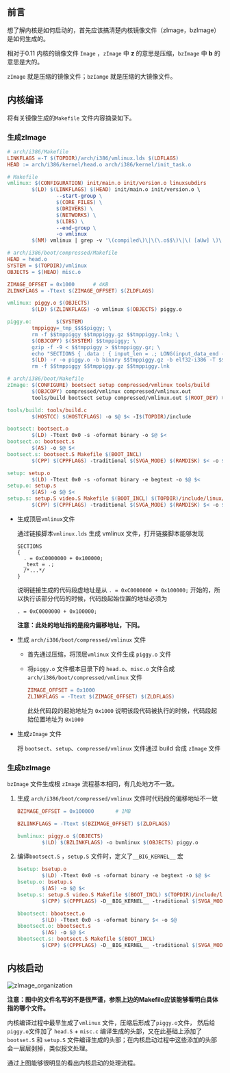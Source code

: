 ## 前言

想了解内核是如何启动的，首先应该搞清楚内核镜像文件（zImage，bzImage）是如何生成的。

相对于0.11 内核的镜像文件 `Image` ，`zImage` 中 **z** 的意思是压缩，`bzImage` 中 **b** 的意思是大的。

`zImage` 就是压缩的镜像文件；`bzIamge` 就是压缩的大镜像文件。



## 内核编译

将有关镜像生成的`Makefile` 文件内容摘录如下。

### 生成zImage

```makefile
# arch/i386/Makefile
LINKFLAGS =-T $(TOPDIR)/arch/i386/vmlinux.lds $(LDFLAGS)
HEAD := arch/i386/kernel/head.o arch/i386/kernel/init_task.o

# Makefile
vmlinux: $(CONFIGURATION) init/main.o init/version.o linuxsubdirs
        $(LD) $(LINKFLAGS) $(HEAD) init/main.o init/version.o \
                --start-group \
                $(CORE_FILES) \
                $(DRIVERS) \
                $(NETWORKS) \
                $(LIBS) \
                --end-group \
                -o vmlinux
        $(NM) vmlinux | grep -v '\(compiled\)\|\(\.o$$\)\|\( [aUw] \)\|\(\.\.ng$$\)\|\(LASH[RL]DI\)' | sort > System.map

# arch/i386/boot/compressed/Makefile
HEAD = head.o
SYSTEM = $(TOPDIR)/vmlinux
OBJECTS = $(HEAD) misc.o

ZIMAGE_OFFSET = 0x1000		# 4KB
ZLINKFLAGS = -Ttext $(ZIMAGE_OFFSET) $(ZLDFLAGS)

vmlinux: piggy.o $(OBJECTS)
        $(LD) $(ZLINKFLAGS) -o vmlinux $(OBJECTS) piggy.o

piggy.o:        $(SYSTEM)
        tmppiggy=_tmp_$$$$piggy; \
        rm -f $$tmppiggy $$tmppiggy.gz $$tmppiggy.lnk; \
        $(OBJCOPY) $(SYSTEM) $$tmppiggy; \
        gzip -f -9 < $$tmppiggy > $$tmppiggy.gz; \
        echo "SECTIONS { .data : { input_len = .; LONG(input_data_end - input_data) input_data = .; *(.data) input_data_end = .; }}" > $$tmppiggy.lnk; \
        $(LD) -r -o piggy.o -b binary $$tmppiggy.gz -b elf32-i386 -T $$tmppiggy.lnk; \
        rm -f $$tmppiggy $$tmppiggy.gz $$tmppiggy.lnk

# arch/i386/boot/Makefile
zImage: $(CONFIGURE) bootsect setup compressed/vmlinux tools/build
        $(OBJCOPY) compressed/vmlinux compressed/vmlinux.out
        tools/build bootsect setup compressed/vmlinux.out $(ROOT_DEV) > zImage

tools/build: tools/build.c
        $(HOSTCC) $(HOSTCFLAGS) -o $@ $< -I$(TOPDIR)/include

bootsect: bootsect.o
        $(LD) -Ttext 0x0 -s -oformat binary -o $@ $<
bootsect.o: bootsect.s
        $(AS) -o $@ $<
bootsect.s: bootsect.S Makefile $(BOOT_INCL)
        $(CPP) $(CPPFLAGS) -traditional $(SVGA_MODE) $(RAMDISK) $< -o $@

setup: setup.o
        $(LD) -Ttext 0x0 -s -oformat binary -e begtext -o $@ $<
setup.o: setup.s
        $(AS) -o $@ $<
setup.s: setup.S video.S Makefile $(BOOT_INCL) $(TOPDIR)/include/linux/version.h $(TOPDIR)/include/linux/compile.h
        $(CPP) $(CPPFLAGS) -traditional $(SVGA_MODE) $(RAMDISK) $< -o $@
```



* 生成顶层`vmlinux`文件

  通过链接脚本`vmlinux.lds` 生成 vmlinux 文件，打开链接脚本能够发现

  ```
  SECTIONS
  {
  	. = 0xC0000000 + 0x100000;
  	_text = .;
  	/*...*/
  }
  ```

  说明链接生成的代码段虚地址是从 `. = 0xC0000000 + 0x100000;` 开始的，所以执行该部分代码的时候，代码段起始位置的地址必须为

   `. = 0xC0000000 + 0x100000;`

  **注意：此处的地址指的是段内偏移地址，下同。**

* 生成 `arch/i386/boot/compressed/vmlinux` 文件

  * 首先通过压缩，将顶层`vmlinux` 文件生成 `piggy.o` 文件

  * 将`piggy.o` 文件根本目录下的 `head.o`、`misc.o` 文件合成 `arch/i386/boot/compressed/vmlinux` 文件

    ```makefile
    ZIMAGE_OFFSET = 0x1000
    ZLINKFLAGS = -Ttext $(ZIMAGE_OFFSET) $(ZLDFLAGS)
    ```

    此处代码段的起始地址为 `0x1000` 说明该段代码被执行的时候，代码段起始位置地址为 `0x1000`

* 生成`zImage` 文件

  将 `bootsect`、`setup`、`compressed/vmlinux` 文件通过 build 合成 `zImage` 文件



### 生成bzImage

`bzImage` 文件生成根 `zImage` 流程基本相同，有几处地方不一致。

1. 生成 `arch/i386/boot/compressed/vmlinux` 文件时代码段的偏移地址不一致

   ```makefile
   BZIMAGE_OFFSET = 0x100000       # 1MB
   
   BZLINKFLAGS = -Ttext $(BZIMAGE_OFFSET) $(ZLDFLAGS)
   
   bvmlinux: piggy.o $(OBJECTS)
           $(LD) $(BZLINKFLAGS) -o bvmlinux $(OBJECTS) piggy.o
   ```

2. 编译`bootsect.S` ，`setup.S` 文件时，定义了`__BIG_KERNEL__` 宏

   ```makefile
   bsetup: bsetup.o
           $(LD) -Ttext 0x0 -s -oformat binary -e begtext -o $@ $<
   bsetup.o: bsetup.s
           $(AS) -o $@ $<
   bsetup.s: setup.S video.S Makefile $(BOOT_INCL) $(TOPDIR)/include/linux/version.h $(TOPDIR)/include/linux/compile.h
           $(CPP) $(CPPFLAGS) -D__BIG_KERNEL__ -traditional $(SVGA_MODE) $(RAMDISK) $< -o $@
   
   bbootsect: bbootsect.o
           $(LD) -Ttext 0x0 -s -oformat binary $< -o $@
   bbootsect.o: bbootsect.s
           $(AS) -o $@ $<
   bbootsect.s: bootsect.S Makefile $(BOOT_INCL)
           $(CPP) $(CPPFLAGS) -D__BIG_KERNEL__ -traditional $(SVGA_MODE) $(RAMDISK) $< -o $@
   ```

   

## 内核启动

![zImage_organization](https://rivsidn.github.io/images/kernel_doc/documents/boot/zImage_organization.png)



**注意：图中的文件名写的不是很严谨，参照上边的Makefile应该能够看明白具体指的哪个文件。**



内核编译过程中最早生成了`vmlinux` 文件，压缩后形成了`piggy.o`文件， 然后给`piggy.o`文件加了 `head.S` + `misc.c` 编译生成的头部，又在此基础上添加了 `bootset.S` 和 `setup.S` 文件编译生成的头部；在内核启动过程中这些添加的头部会一层层剥掉，类似报文处理。



通过上图能够很明显的看出内核启动的处理流程。

